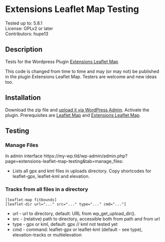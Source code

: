 # Extensions Leaflet Map Testing

Tested up to: 5.8.1  
License: GPLv2 or later  
Contributors: hupe13

## Description

Tests for the Wordpress Plugin <a href="https://wordpress.org/plugins/extensions-leaflet-map/">Extensions Leaflet Map</a>

This code is changed from time to time and may (or may not) be published in the plugin Extensions Leaflet Map. Testers are welcome and new ideas too.

<h2>Installation</h2>

Download the zip file and <a href="https://wordpress.org/support/article/managing-plugins/#manual-upload-via-wordpress-admin">upload it via WordPress Admin</a>.
Activate the plugin. Prerequisites are <a href="https://wordpress.org/plugins/leaflet-map/">Leaflet Map</a> and <a href="https://wordpress.org/plugins/extensions-leaflet-map/">Extensions Leaflet Map</a>.

<h2>Testing</h2>

<h3>Manage Files</h3>

In admin interface <span>https</span>://my-wp.tld/wp-admin/admin.php?page=extensions-leaflet-map-testing&tab=manage_files:
* Lists all gpx and kml files in uploads directory. Copy shortcodes for leaflet-gpx, leaflet-kml and elevation.

<h3>Tracks from all files in a directory</h3>

```
[leaflet-map fitbounds]
[leaflet-dir url="..." src="..." type="..." cmd="..."]
```

* url - url to directory, default: URL from wp_get_upload_dir().
* src - (relative) path to directory, accessible both from path and from url
* type - gpx or kml, default: gpx  // kml not tested yet
* cmd - command: leaflet-gpx or leaflet-kml (default - see type), elevation-tracks or multielevation
